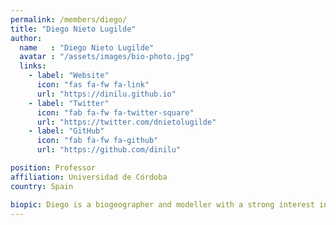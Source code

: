 ```yaml
---
permalink: /members/diego/
title: "Diego Nieto Lugilde"
author:
  name   : "Diego Nieto Lugilde" 
  avatar : "/assets/images/bio-photo.jpg"
  links:
    - label: "Website"
      icon: "fas fa-fw fa-link"
      url: "https://dinilu.github.io"
    - label: "Twitter"
      icon: "fab fa-fw fa-twitter-square"
      url: "https://twitter.com/dnietolugilde"
    - label: "GitHub"
      icon: "fab fa-fw fa-github"
      url: "https://github.com/dinilu"

position: Professor
affiliation: Universidad de Córdoba
country: Spain

biopic: Diego is a biogeographer and modeller with a strong interest in combining paleoecological record with model calibration and validation.
---
```

